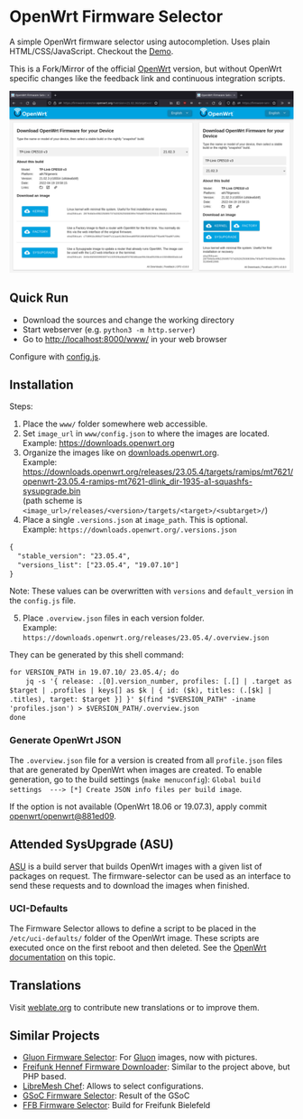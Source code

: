 # OpenWrt Firmware Selector

A simple OpenWrt firmware selector using autocompletion. Uses plain
HTML/CSS/JavaScript. Checkout the [Demo](https://mwarning.github.io/openwrt-firmware-selector/www/).

This is a Fork/Mirror of the official [OpenWrt](https://gitlab.com/openwrt/web/firmware-selector-openwrt-org) version, but without OpenWrt specific changes like the feedback link and continuous integration scripts.

![image](misc/screenshot.png)

## Quick Run

* Download the sources and change the working directory
* Start webserver (e.g. `python3 -m http.server`)
* Go to [http://localhost:8000/www/](http://localhost:8000/www/) in your web browser

Configure with [config.js](www/config.js).

## Installation

Steps:

1. Place the `www/` folder somewhere web accessible.
2. Set `image_url` in `www/config.json` to where the images are located.  
   Example: https://downloads.openwrt.org
3. Organize the images like on [downloads.openwrt.org](https://downloads.openwrt.org).  
   Example: https://downloads.openwrt.org/releases/23.05.4/targets/ramips/mt7621/openwrt-23.05.4-ramips-mt7621-dlink_dir-1935-a1-squashfs-sysupgrade.bin  
   (path scheme is `<image_url>/releases/<version>/targets/<target>/<subtarget>/`)
4. Place a single `.versions.json` at `image_path`. This is optional.  
   Example: `https://downloads.openwrt.org/.versions.json`

```
{
  "stable_version": "23.05.4",
  "versions_list": ["23.05.4", "19.07.10"]
}
```

Note: These values can be overwritten with `versions` and `default_version` in the `config.js` file.

5. Place `.overview.json` files in each version folder.  
   Example: `https://downloads.openwrt.org/releases/23.05.4/.overview.json`

They can be generated by this shell command:
```
for VERSION_PATH in 19.07.10/ 23.05.4/; do
	jq -s '{ release: .[0].version_number, profiles: [.[] | .target as $target | .profiles | keys[] as $k | { id: ($k), titles: (.[$k] | .titles), target: $target }] }' $(find "$VERSION_PATH" -iname 'profiles.json') > $VERSION_PATH/.overview.json
done
```

### Generate OpenWrt JSON

The `.overview.json` file for a version is created from all `profile.json` files that are generated by OpenWrt when images are created. To enable generation, go to the build settings (`make menuconfig`):
`Global build settings  ---> [*] Create JSON info files per build image`.

If the option is not available (OpenWrt 18.06 or 19.07.3), apply commit [openwrt/openwrt@881ed09](https://github.com/openwrt/openwrt/commit/881ed09ee6e23f6c224184bb7493253c4624fb9f).

## Attended SysUpgrade (ASU)

[ASU](https://github.com/openwrt/asu) is a build server that builds OpenWrt images with a given list of packages on request. The firmware-selector can be used as an interface to send these requests and to download the images when finished.

### UCI-Defaults

The Firmware Selector allows to define a script to be placed in the `/etc/uci-defaults/` folder of the OpenWrt image. These scripts are executed once on the first reboot and then deleted. See the [OpenWrt documentation](https://openwrt.org/docs/guide-developer/uci-defaults) on this topic.

## Translations

Visit [weblate.org](https://hosted.weblate.org/projects/openwrt/firmware-wizard/) to contribute new translations or to improve them.

## Similar Projects

- [Gluon Firmware Selector](https://github.com/freifunk-darmstadt/gluon-firmware-selector): For [Gluon](https://github.com/freifunk-gluon/) images, now with pictures.
- [Freifunk Hennef Firmware Downloader](https://github.com/Freifunk-Hennef/ffhef-fw-dl): Similar to the project above, but PHP based.
- [LibreMesh Chef](https://github.com/libremesh/chef/): Allows to select configurations.
- [GSoC Firmware Selector](https://github.com/sudhanshu16/openwrt-firmware-selector/): Result of the GSoC
- [FFB Firmware Selector](https://github.com/freifunk-bielefeld/firmware-selector): Build for Freifunk Bielefeld
